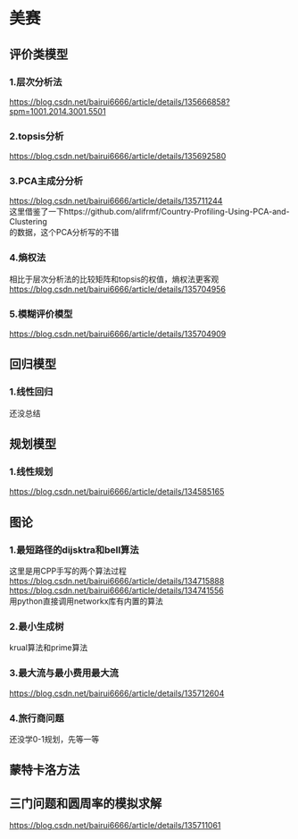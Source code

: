 # 美赛

## 评价类模型

### 1.层次分析法
https://blog.csdn.net/bairui6666/article/details/135666858?spm=1001.2014.3001.5501 <br>

### 2.topsis分析
https://blog.csdn.net/bairui6666/article/details/135692580<br>

### 3.PCA主成分分析
https://blog.csdn.net/bairui6666/article/details/135711244<br>
这里借鉴了一下https://github.com/alifrmf/Country-Profiling-Using-PCA-and-Clustering  <br>的数据，这个PCA分析写的不错

### 4.熵权法
相比于层次分析法的比较矩阵和topsis的权值，熵权法更客观<br>
https://blog.csdn.net/bairui6666/article/details/135704956 <br>

### 5.模糊评价模型
https://blog.csdn.net/bairui6666/article/details/135704909<br>


## 回归模型

### 1.线性回归
还没总结<br>

## 规划模型

### 1.线性规划
https://blog.csdn.net/bairui6666/article/details/134585165<br>

## 图论

### 1.最短路径的dijsktra和bell算法
这里是用CPP手写的两个算法过程<br>https://blog.csdn.net/bairui6666/article/details/134715888<br>https://blog.csdn.net/bairui6666/article/details/134741556<br>
用python直接调用networkx库有内置的算法

### 2.最小生成树
krual算法和prime算法<br>

### 3.最大流与最小费用最大流
https://blog.csdn.net/bairui6666/article/details/135712604<br>

### 4.旅行商问题
还没学0-1规划，先等一等

## 蒙特卡洛方法

## 三门问题和圆周率的模拟求解
https://blog.csdn.net/bairui6666/article/details/135711061
